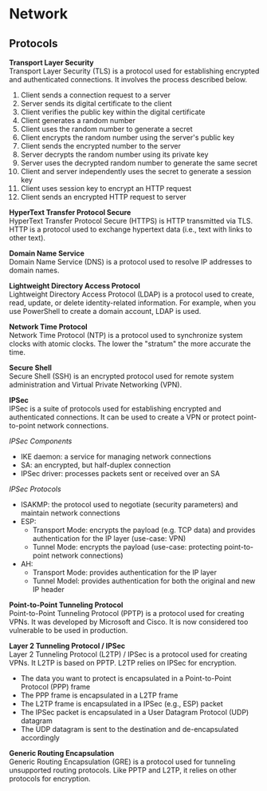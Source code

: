 # Network

## Protocols
**Transport Layer Security**  
Transport Layer Security (TLS) is a protocol used for establishing encrypted and authenticated connections. It involves the process described below. 
1. Client sends a connection request to a server
2. Server sends its digital certificate to the client
3. Client verifies the public key within the digital certificate
4. Client generates a random number 
5. Client uses the random number to generate a secret
6. Client encrypts the random number using the server's public key
7. Client sends the encrypted number to the server
8. Server decrypts the random number using its private key
9. Server uses the decrypted random number to generate the same secret 
10. Client and server independently uses the secret to generate a session key
11. Client uses session key to encrypt an HTTP request
12. Client sends an encrypted HTTP request to server

**HyperText Transfer Protocol Secure**  
HyperText Transfer Protocol Secure (HTTPS) is HTTP transmitted via TLS. HTTP is a protocol used to exchange hypertext data (i.e., text with links to other text).

**Domain Name Service**  
Domain Name Service (DNS) is a protocol used to resolve IP addresses to domain names. 

**Lightweight Directory Access Protocol**  
Lightweight Directory Access Protocol (LDAP) is a protocol used to create, read, update, or delete identity-related information. For example, when you use PowerShell to create a domain account, LDAP is used. 

**Network Time Protocol**  
Network Time Protocol (NTP) is a protocol used to synchronize system clocks with atomic clocks. The lower the "stratum" the more accurate the time.

**Secure Shell**  
Secure Shell (SSH) is an encrypted protocol used for remote system administration and Virtual Private Networking (VPN).

**IPSec**  
IPSec is a suite of protocols used for establishing encrypted and authenticated connections. It can be used to create a VPN or protect point-to-point network connections. 

*IPSec Components*  
* IKE daemon: a service for managing network connections
* SA: an encrypted, but half-duplex connection
* IPSec driver: processes packets sent or received over an SA

*IPSec Protocols*
* ISAKMP: the protocol used to negotiate (security parameters) and maintain network connections
* ESP:
  * Transport Mode: encrypts the payload (e.g. TCP data) and provides authentication for the IP layer (use-case: VPN)
  * Tunnel Mode: encrypts the payload (use-case: protecting point-to-point network connections)
* AH: 
  * Transport Mode: provides authentication for the IP layer
  * Tunnel Model: provides authentication for both the original and new IP header

**Point-to-Point Tunneling Protocol**  
Point-to-Point Tunneling Protocol (PPTP) is a protocol used for creating VPNs. It was developed by Microsoft and Cisco. It is now considered too vulnerable to be used in production. 

**Layer 2 Tunneling Protocol / IPSec**  
Layer 2 Tunneling Protocol (L2TP) / IPSec is a protocol used for creating VPNs. It L2TP is based on PPTP. L2TP relies on IPSec for encryption. 
* The data you want to protect is encapsulated in a Point-to-Point Protocol (PPP) frame
* The PPP frame is encapsulated in a L2TP frame
* The L2TP frame is encapsulated in a IPSec (e.g., ESP) packet
* The IPSec packet is encapsulated in a User Datagram Protocol (UDP) datagram
* The UDP datagram is sent to the destination and de-encapsulated accordingly

**Generic Routing Encapsulation**  
Generic Routing Encapsulation (GRE) is a protocol used for tunneling unsupported routing protocols. Like PPTP and L2TP, it relies on other protocols for encryption. 
